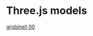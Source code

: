# Three.js models

<a href="https://echoesparis.github.io/three.js-models/gridshell_00">gridshell 00</a>
